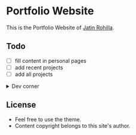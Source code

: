 # Portfolio Website 

This is the Portfolio Website of [Jatin Rohilla](https://github.com/jatin69).

## Todo

- [ ] fill content in personal pages
- [ ] add recent projects
- [ ] add all projects

<details>

<summary>Dev corner</summary>

`Release v1.0` can be used as a template.

## Dev

- make sure jekyll is working on your system.
- clone the site and make changes as per your needs
- use `jekyll serve` to serve
- `jekyll build` to build for production

## Development decisions

These are opinionated as per my requirements.

- `_posts` are useless.
- custom collection `projects` has been used.
- `_projects` and `projects` both are useful and serve purpose. Trying to merge them is a bad idea. This came into existence because i wanted very specific URLs, pages and folder structure.
- Some ununsed files are still kept, incase they come in handy in future
- The current css is around `125KB` which is very huge. We could use purgecss, but github pages deployment won't do it for us. We could deploy to `netifly` or `now` but that defeats the purpose. The purpose is to keep it all simple and on github pages for now, because ultimately gatsby site is a better choice. Jekyll is quick to prototype and therefore it is used. 
- Thus, to save space, bootstrap readable has been commented out.

## Common Operations

**Changing common settings**

- simply edit the `_config.yml` and `jekyll serve` again to see changes
- you need to create a disqus admin board for your site to enable comments

**Adding a new Project**

- make a markdown file in `_projects` with the project name`
- see existing files to know about the supported frontmatter.
- For using additional static assets in the file, make a folder with project name in `projects/` and put the static files there. Then simpply use those files in markdown as if they were in that very directory. See existing files for demo.

**Theme**

- This site uses the a minimal jekyll theme [card](https://github.com/sharu725/cards). 
- Further redesigning has been done to suit my needs for a Portfolio website.

</details>

## License

- Feel free to use the theme.
- Content copyright belongs to this site's author.